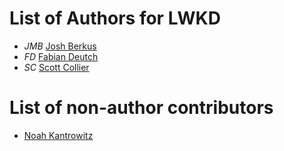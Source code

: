 # List of Authors for LWKD

* *JMB* [Josh Berkus](https://github.com/jberkus)
* *FD* [Fabian Deutch](https://github.com/fabiand)
* *SC* [Scott Collier](https://github.com/scollier)

# List of non-author contributors

* [Noah Kantrowitz](https://github.com/coderanger)
